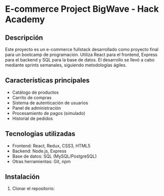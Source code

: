 # E-commerce Project BigWave - Hack Academy

## Descripción
Este proyecto es un e-commerce fullstack desarrollado como proyecto final para un bootcamp de programación. Utiliza React para el frontend, Express para el backend y SQL para la base de datos. El desarrollo se llevó a cabo mediante sprints semanales, siguiendo metodologías ágiles.

## Características principales
- Catálogo de productos
- Carrito de compras
- Sistema de autenticación de usuarios
- Panel de administración
- Procesamiento de pagos (simulado)
- Historial de pedidos

## Tecnologías utilizadas
- Frontend: React, Redux, CSS3, HTML5
- Backend: Node.js, Express
- Base de datos: SQL (MySQL/PostgreSQL)
- Otras herramientas: Git, npm

## Instalación
1. Clonar el repositorio:
